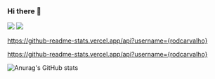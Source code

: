 ### Hi there 👋

![](https://visitor-badge.laobi.icu/badge?page_id=rodcarvalho)
![](https://img.shields.io/badge/Xcode-007ACC?style=flat-square&logo=Xcode&logoColor=white)

https://github-readme-stats.vercel.app/api?username={rodcarvalho}

https://github-readme-stats.vercel.app/api?username={rodcarvalho}

![Anurag's GitHub stats](https://github-readme-stats.vercel.app/api?username=rodcarvalho&show_icons=true&theme=radical)

<!--
**rodcarvalho/rodcarvalho** is a ✨ _special_ ✨ repository because its `README.md` (this file) appears on your GitHub profile.

Here are some ideas to get you started:

- 🔭 I’m currently working on ...
- 🌱 I’m currently learning ...
- 👯 I’m looking to collaborate on ...
- 🤔 I’m looking for help with ...
- 💬 Ask me about ...
- 📫 How to reach me: ...
- 😄 Pronouns: ...
- ⚡ Fun fact: ...
-->
